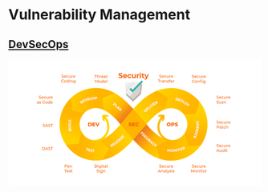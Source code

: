 # Vulnerability Management 

## [DevSecOps](https://github.com/NetSecQuin/Quintessence/blob/main/Blue%20Pages/Vulnerability%20Management/DevSecOps.md)

![ ](https://github.com/NetSecQuin/Quintessence/blob/main/images/devsecopslifecycle.webp)
